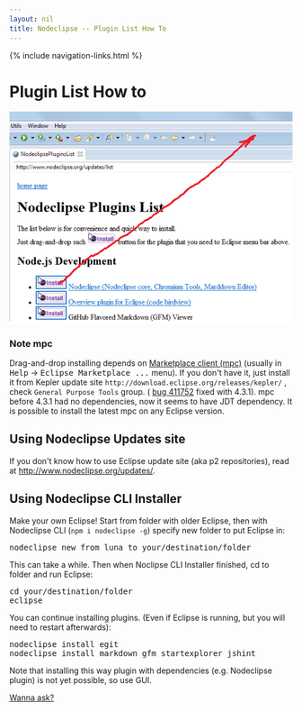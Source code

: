 ```yaml
---
layout: nil
title: Nodeclipse -- Plugin List How To
---
```


<p></p>

{% include navigation-links.html %}

# Plugin List How to

![](/img/how-drap-an-drop-to-install.png)


### Note mpc

Drag-and-drop installing depends on [Marketplace client (mpc)](http://eclipse.org/mpc/) (usually in <kbd>Help</kbd> -> <kbd>Eclipse Marketplace ...</kbd> menu).
If you don't have it, just install it from Kepler update site `http://download.eclipse.org/releases/kepler/` , check `General Purpose Tools` group.
( [bug 411752](https://bugs.eclipse.org/bugs/show_bug.cgi?id=411752) fixed with 4.3.1).
mpc before 4.3.1 had no dependencies, now it seems to have JDT dependency.
It is possible to install the latest mpc on any Eclipse version. 

## Using Nodeclipse Updates site

If you don't know how to use Eclipse update site (aka p2 repositories), read at <http://www.nodeclipse.org/updates/>.

## Using Nodeclipse CLI Installer

Make your own Eclipse! Start from folder with older Eclipse,
then with Nodeclipse CLI (<code>npm i nodeclipse -g</code>) specify new folder to put Eclipse in:
<pre>
nodeclipse new from luna to your/destination/folder
</pre>
This can take a while. Then when Noclipse CLI Installer finished, cd to folder and run Eclipse:
<pre>
cd your/destination/folder
eclipse
</pre>
You can continue installing plugins. (Even if Eclipse is running, but you will need to restart afterwards):
<pre>
nodeclipse install egit
nodeclipse install markdown gfm startexplorer jshint
</pre>
Note that installing this way plugin with dependencies (e.g. Nodeclipse plugin) is not yet possible, so use GUI.
 
<a href="https://github.com/Nodeclipse/nodeclipse-1/issues/new">Wanna ask?</a>
